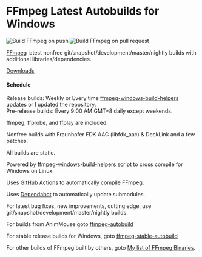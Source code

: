 # FFmpeg Latest Autobuilds for Windows

![Build FFmpeg on push](https://github.com/megapro17/ffmpeg-autobuild/workflows/Build%20FFmpeg%20on%20push/badge.svg)
![Build FFmpeg on pull request](https://github.com/megapro17/ffmpeg-autobuild/workflows/Build%20FFmpeg%20on%20pull%20request/badge.svg)

[FFmpeg](https://ffmpeg.org/) latest nonfree git/snapshot/development/master/nightly builds with additional libraries/dependencies.

[Downloads](https://github.com/megapro17/ffmpeg-autobuild/releases)

#### Schedule

Release builds: Weekly or Every time [ffmpeg-windows-build-helpers](https://github.com/rdp/ffmpeg-windows-build-helpers) updates or I updated the repository.\
Pre-release builds: Every 9:00 AM GMT+8 daily except weekends.

ffmpeg, ffprobe, and ffplay are included.

Nonfree builds with Fraunhofer FDK AAC (libfdk_aac) & DeckLink and a few patches.

All builds are static.

Powered by [ffmpeg-windows-build-helpers](https://github.com/rdp/ffmpeg-windows-build-helpers) script to cross compile for Windows on Linux.

Uses [GitHub Actions](https://github.com/features/actions) to automatically compile FFmpeg.

Uses [Dependabot](https://dependabot.com/) to automatically update submodules.

For latest bug fixes, new improvements, cutting edge, use git/snapshot/development/master/nightly builds.

For builds from AnimMouse goto [ffmpeg-autobuild](https://github.com/AnimMouse/ffmpeg-autobuild)

For stable release builds for Windows, goto [ffmpeg-stable-autobuild](https://github.com/AnimMouse/ffmpeg-stable-autobuild)

For other builds of FFmpeg built by others, goto [My list of FFmpeg Binaries](https://www.animmouse.com/p/ffmpeg-binaries/).
